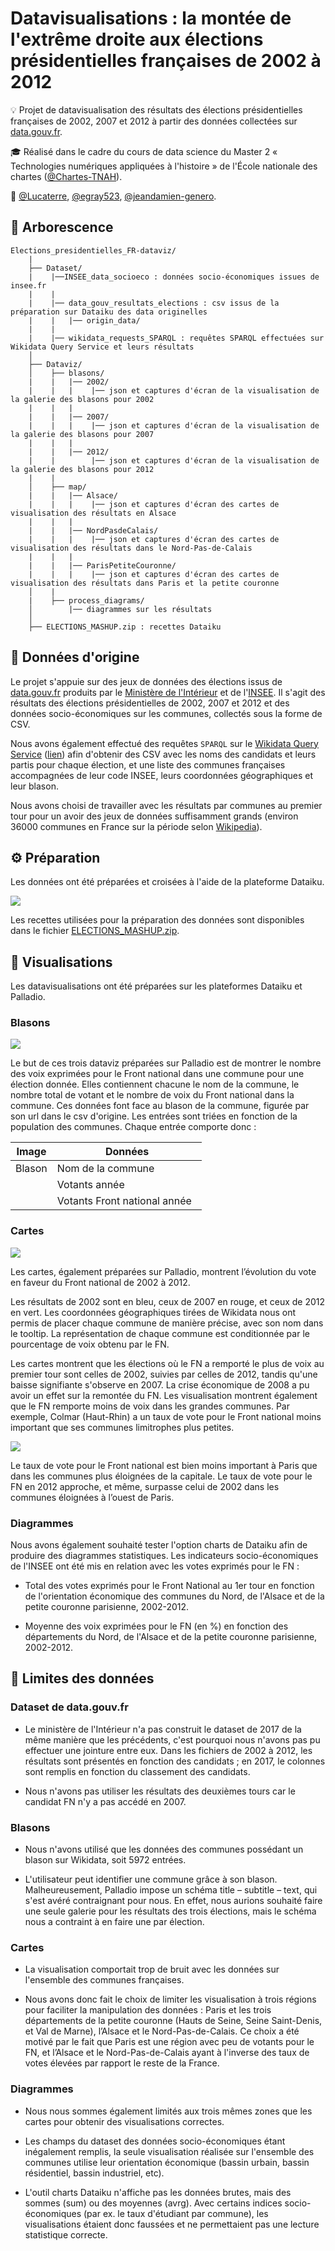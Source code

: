 # Datavisualisations : la montée de l'extrême droite aux élections présidentielles françaises de 2002 à 2012

:bulb: Projet de datavisualisation des résultats des élections présidentielles françaises de 2002, 2007 et 2012 à partir des données collectées sur [data.gouv.fr](https://www.data.gouv.fr/fr/).

:mortar_board: Réalisé dans le cadre du cours de data science du Master 2 « Technologies numériques appliquées à l'histoire » de l'École nationale des chartes ([@Chartes-TNAH](https://github.com/Chartes-TNAH)).

:bust_in_silhouette: [@Lucaterre](https://github.com/Lucaterre), [@egray523](https://github.com/egray523), [@jeandamien-genero](https://github.com/jeandamien-genero).

## :open_file_folder: Arborescence

```
Elections_presidentielles_FR-dataviz/
	|
	├── Dataset/
	|    |──INSEE_data_socioeco : données socio-économiques issues de insee.fr
	|    |
	|    |── data_gouv_resultats_elections : csv issus de la préparation sur Dataiku des data originelles
	|    |   |── origin_data/
	|    |
 	|    |── wikidata_requests_SPARQL : requêtes SPARQL effectuées sur Wikidata Query Service et leurs résultats
	│   
	├── Dataviz/
	│    ├── blasons/
	|    |   |── 2002/
	|    |   |    |── json et captures d'écran de la visualisation de la galerie des blasons pour 2002
	|    |   |
	|    |   |── 2007/
	|    |   |    |── json et captures d'écran de la visualisation de la galerie des blasons pour 2007
	|    |   |
	|    |   |── 2012/
	|    |        |── json et captures d'écran de la visualisation de la galerie des blasons pour 2012
	|    |
	│    ├── map/
	|    |   |── Alsace/
	|    |   |    |── json et captures d'écran des cartes de visualisation des résultats en Alsace
	|    |   |
	|    |   |── NordPasdeCalais/
	|    |   |    |── json et captures d'écran des cartes de visualisation des résultats dans le Nord-Pas-de-Calais
	|    |   |
	|    |   |── ParisPetiteCouronne/
	|    |   |    |── json et captures d'écran des cartes de visualisation des résultats dans Paris et la petite couronne
	│    |
	|    ├── process_diagrams/
	│        |── diagrammes sur les résultats
	│     
	├── ELECTIONS_MASHUP.zip : recettes Dataiku
```
## :scroll: Données d'origine

Le projet s'appuie sur des jeux de données des élections issus de [data.gouv.fr](https://www.data.gouv.fr/fr/) produits par le  [Ministère de l'Intérieur](https://www.data.gouv.fr/fr/posts/les-donnees-des-elections) et de l'[INSEE](https://www.data.gouv.fr/fr/datasets/data-insee-sur-les-communes/). Il s'agit des résultats des élections présidentielles de 2002, 2007 et 2012 et des données socio-économiques sur les communes, collectés sous la forme de CSV.

Nous avons également effectué des requêtes ```SPARQL``` sur le [Wikidata Query Service](https://query.wikidata.org/) ([lien](https://github.com/Lucaterre/Elections_presidentielles_FR-dataviz/blob/master/dataset/wikidata_requests_SPARQL/sparql_req)) afin d'obtenir des CSV avec les noms des candidats et leurs partis pour chaque élection, et une liste des communes françaises accompagnées de leur code INSEE, leurs coordonnées géographiques et leur blason.

Nous avons choisi de travailler avec les résultats par communes au premier tour pour un avoir des jeux de données suffisamment grands (environ 36000 communes en France sur la période selon [Wikipedia](https://fr.wikipedia.org/wiki/Nombre_de_communes_en_France#Jusque_fin_2005)).

## :gear: Préparation

Les données ont été préparées et croisées à l'aide de la plateforme Dataiku.

![](./Flow_dataiku_elections_2002-2012.png)

Les recettes utilisées pour la préparation des données sont disponibles dans le fichier [ELECTIONS_MASHUP.zip](https://github.com/Lucaterre/Elections_presidentielles_FR-dataviz/blob/master/ELECTIONS_MASHUP.zip).


## :art: Visualisations

Les datavisualisations ont été préparées sur les plateformes Dataiku et Palladio.

### Blasons

![](dataviz/blason/2002/FrPresElec_dataviz_blasons2002-settings.png)

Le but de ces trois dataviz préparées sur Palladio est de montrer le nombre des voix exprimées pour le Front national dans une commune pour une élection donnée. Elles contiennent chacune le nom de la commune, le nombre total de votant et le nombre de voix du Front national dans la commune. Ces données font face au blason de la commune, figurée par son url dans le csv d'origine. Les entrées sont triées en fonction de la population des communes. Chaque entrée comporte donc :

| Image    | Données                       |
|----------|-------------------------------|
| Blason   | Nom de la commune             |
|	   | Votants année                 |
|	   | Votants Front national année  |


### Cartes

![](dataviz/map/Alsace/FrPresElec_dataviz_map_Alsace02-12_clear-detailColmar.png)



Les cartes, également préparées sur Palladio, montrent l’évolution du vote en faveur du Front national de 2002 à 2012.

Les résultats de 2002 sont en bleu, ceux de 2007 en rouge, et ceux de 2012 en vert. Les coordonnées géographiques tirées de Wikidata nous ont permis de placer chaque commune de manière précise, avec son nom dans le tooltip. La représentation de chaque commune est conditionnée par le pourcentage de voix obtenu par le FN. 

Les cartes montrent que les élections où le FN a remporté le plus de voix au premier tour sont celles de 2002, suivies par celles de 2012, tandis qu'une baisse signifiante s'observe en 2007. La crise économique de 2008 a pu avoir un effet sur la remontée du FN. Les visualisation montrent également que le FN remporte moins de voix dans les grandes communes. Par exemple, Colmar (Haut-Rhin) a un taux de vote pour le Front national moins important que ses communes limitrophes plus petites.

![](dataviz/map/ParisPetiteCouronne/FrPresElec_dataviz_map_ParisPC_clear.png)

Le taux de vote pour le Front national est bien moins important à Paris que dans les communes plus éloignées de la capitale. Le taux de vote pour le FN en 2012 approche, et même, surpasse celui de 2002 dans les communes éloignées à l’ouest de Paris.

### Diagrammes

Nous avons également souhaité tester l'option charts de Dataiku afin de produire des diagrammes statistiques. Les indicateurs socio-économiques de l'INSEE ont été mis en relation avec les votes exprimés pour le FN : 

- Total des votes exprimés pour le Front National au 1er tour en fonction de l'orientation économique des communes du Nord, de l'Alsace et de la petite couronne parisienne, 2002-2012.

- Moyenne des voix exprimées pour le FN (en %) en fonction des départements du Nord, de l'Alsace et de la petite couronne parisienne, 2002-2012.

## :memo: Limites des données

### Dataset de data.gouv.fr

- Le ministère de l'Intérieur n'a pas construit le dataset de 2017 de la même manière que les précédents, c'est pourquoi nous n'avons pas pu effectuer une jointure entre eux. Dans les fichiers de 2002 à 2012, les résultats sont présentés en fonction des candidats ; en 2017, le colonnes sont remplis en fonction du classement des candidats.

- Nous n'avons pas utiliser les résultats des deuxièmes tours car le candidat FN n'y a pas accédé en 2007.

### Blasons

- Nous n'avons utilisé que les données des communes possédant un blason sur Wikidata, soit 5972 entrées.

- L'utilisateur peut identifier une commune grâce à son blason. Malheureusement, Palladio impose un schéma title – subtitle – text, qui s'est avéré contraignant pour nous. En effet, nous aurions souhaité faire une seule galerie pour les résultats des trois élections, mais le schéma nous a contraint à en faire une par élection.

### Cartes

- La visualisation comportait trop de bruit avec les données sur l'ensemble des communes françaises.

- Nous avons donc fait le choix de limiter les visualisation à trois régions pour faciliter la manipulation des données : Paris et les trois départements de la petite couronne (Hauts de Seine, Seine Saint-Denis, et Val de Marne), l’Alsace et le Nord-Pas-de-Calais. Ce choix a été motivé par le fait que Paris est une région avec peu de votants pour le FN, et l’Alsace et le Nord-Pas-de-Calais ayant à l'inverse des taux de votes élevées par rapport le reste de la France.

### Diagrammes

- Nous nous sommes également limités aux trois mêmes zones que les cartes pour obtenir des visualisations correctes.

- Les champs du dataset des données socio-économiques étant inégalement remplis, la seule visualisation réalisée sur l'ensemble des communes utilise leur orientation économique (bassin urbain, bassin résidentiel, bassin industriel, etc).

- L'outil charts Dataiku n'affiche pas les données brutes, mais des sommes (sum) ou des moyennes (avrg). Avec certains indices socio-économiques (par ex. le taux d'étudiant par commune), les visualisations étaient donc faussées et ne permettaient pas une lecture statistique correcte. 
